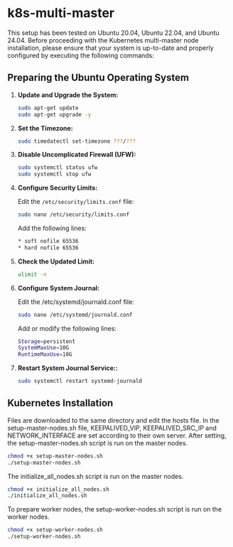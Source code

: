 # k8s-multi-master

This setup has been tested on Ubuntu 20.04, Ubuntu 22.04, and Ubuntu 24.04. Before proceeding with the Kubernetes multi-master node installation, please ensure that your system is up-to-date and properly configured by executing the following commands:

## Preparing the Ubuntu Operating System

1. **Update and Upgrade the System:**
   ```bash
   sudo apt-get update
   sudo apt-get upgrade -y

2. **Set the Timezone:**
    ```bash
    sudo timedatectl set-timezone ???/???

3. **Disable Uncomplicated Firewall (UFW):**
   ```bash
   sudo systemctl status ufw
   sudo systemctl stop ufw
   
4. **Configure Security Limits:**

    Edit the `/etc/security/limits.conf` file:
    ```bash
    sudo nano /etc/security/limits.conf
    ```
    Add the following lines:
    ```bash
    * soft nofile 65536
    * hard nofile 65536
    ```
   
5. **Check the Updated Limit:**
   ```bash
   ulimit -n

6. **Configure System Journal:**

   Edit the /etc/systemd/journald.conf file:
   ```bash
   sudo nano /etc/systemd/journald.conf
   ```
   Add or modify the following lines:
   ```bash
   Storage=persistent
   SystemMaxUse=10G
   RuntimeMaxUse=10G
   ```
7. **Restart System Journal Service::**
   ```bash
   sudo systemctl restart systemd-journald
   ```

## Kubernetes Installation

Files are downloaded to the same directory and edit the hosts file. In the setup-master-nodes.sh file, KEEPALIVED_VIP, KEEPALIVED_SRC_IP and NETWORK_INTERFACE are set according to their own server. After setting, the setup-master-nodes.sh script is run on the master nodes.
```bash
chmod +x setup-master-nodes.sh
./setup-master-nodes.sh
```

The initialize_all_nodes.sh script is run on the master nodes.
```bash
chmod +x initialize_all_nodes.sh
./initialize_all_nodes.sh
```

To prepare worker nodes, the setup-worker-nodes.sh script is run on the worker nodes.
```bash
chmod +x setup-worker-nodes.sh
./setup-worker-nodes.sh
```


